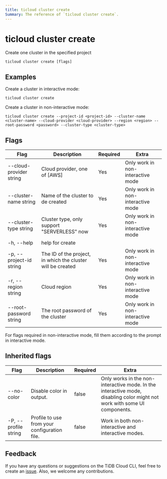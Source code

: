 ```yaml
---
title: ticloud cluster create
Summary: The reference of `ticloud cluster create`.
---
```


# ticloud cluster create

Create one cluster in the specified project

```shell
ticloud cluster create [flags]
```

## Examples

Create a cluster in interactive mode:

```shell
ticloud cluster create
```

Create a cluster in non-interactive mode:

```shell
ticloud cluster create --project-id <project-id> --cluster-name <cluster-name> --cloud-provider <cloud-provider> --region <region> --root-password <password> --cluster-type <cluster-type>
```

## Flags

| Flag                    | Description                                                 | Required | Extra                             |
|-------------------------|-------------------------------------------------------------|----------|-----------------------------------|
| --cloud-provider string | Cloud provider, one of [AWS]                                | Yes      | Only work in non-interactive mode |
| --cluster-name string   | Name of the cluster to de created                           | Yes      | Only work in non-interactive mode | 
| --cluster-type string   | Cluster type, only support "SERVERLESS" now                 | Yes      | Only work in non-interactive mode | 
| -h, --help              | help for create                                             |          |                                   |
| -p, --project-id string | The ID of the project, in which the cluster will be created | Yes      | Only work in non-interactive mode | 
| -r, --region string     | Cloud region                                                | Yes      | Only work in non-interactive mode | 
| --root-password string  | The root password of the cluster                            | Yes      | Only work in non-interactive mode | 

<Note> For flags required in non-interactive mode, fill them according to the prompt in interactive mode. </Note>

## Inherited flags

| Flag                 | Description                                  | Required | Extra                                                                                                                    |
|----------------------|----------------------------------------------|----------|--------------------------------------------------------------------------------------------------------------------------|
| --no-color           | Disable color in output.                     | false    | Only works in the non-interactive mode. In the interactive mode, disabling color might not work with some UI components. |
| -P, --profile string | Profile to use from your configuration file. | false    | Work in both non-interactive and interactive modes.                                                                      |

## Feedback

If you have any questions or suggestions on the TiDB Cloud CLI, feel free to create an [issue](https://github.com/tidbcloud/tidbcloud-cli/issues/new/choose). Also, we welcome any contributions.
